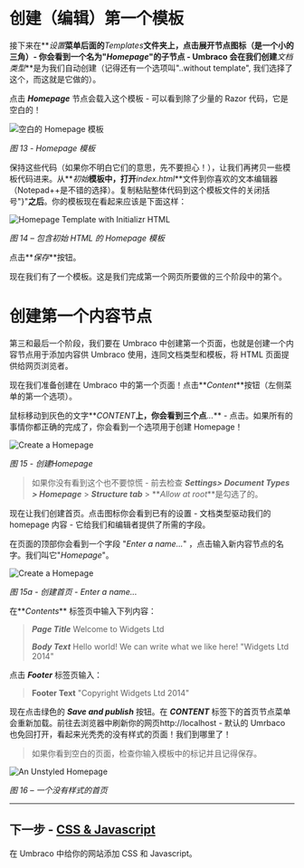 # 创建（编辑）第一个模板
接下来在**_设置_**菜单后面的**_Templates_**文件夹上，点击展开节点图标（是一个小的三角）- 你会看到一个名为"_Homepage_"的子节点 - Umbraco 会在我们创建**_文档类型_**是为我们自动创建（记得还有一个选项叫"..without template", 我们选择了这个，而这就是它做的）。

点击 **_Homepage_** 节点会载入这个模板 - 可以看到除了少量的 Razor 代码，它是空白的！

![空白的 Homepage 模板](images/figure-13-empty-homepage-template.png)

*图 13 - Homepage 模板*

保持这些代码（如果你不明白它们的意思，先不要担心！），让我们再拷贝一些模板代码进来。从**_初始_**模板中，打开**_index.html_**文件到你喜欢的文本编辑器（Notepad++是不错的选择）。复制粘贴整体代码到这个模板文件的关闭括号"}"**之后**。你的模板现在看起来应该是下面这样：

![Homepage Template with Initializr HTML](images/figure-14-homepage-template-with-initializr-html.png)

*图 14 – 包含初始 HTML 的 Homepage 模板*

点击**_保存_**按钮。

现在我们有了一个模板。这是我们完成第一个网页所要做的三个阶段中的第个。

# **创建第一个内容节点**

第三和最后一个阶段，我们要在 Umbraco 中创建第一个页面，也就是创建一个内容节点用于添加内容供 Umbraco 使用，连同文档类型和模板，将 HTML 页面提供给网页浏览者。

现在我们准备创建在 Umbraco 中的第一个页面！点击**_Content_**按钮（左侧菜单的第一个选项）。

鼠标移动到灰色的文字**_CONTENT_**上，你会看到三个点**_..._** - 点击。如果所有的事情你都正确的完成了，你会看到一个选项用于创建 Homepage！

![Create a Homepage](images/figure-15-create-a-homepage.png)

*图 15 - 创建Homepage*

>如果你没有看到这个也不要惊慌 - 前去检查 **_Settings> Document Types > Homepage_**  > **_Structure tab_** > **_Allow at root_**是勾选了的。

现在让我们创建首页。点击图标你会看到已有的设置 - 文档类型驱动我们的 homepage 内容 - 它给我们和编辑者提供了所需的字段。

在页面的顶部你会看到一个字段 "_Enter a name..._" ，点击输入新内容节点的名字。我们叫它"_Homepage_"。

![Create a Homepage](images/figure-15a-create-a-homepage-enter-name.png)

*图 15a - 创建首页 - Enter a name...*

在**_Contents_** 标签页中输入下列内容：

>**_Page Title_** 	Welcome to Widgets Ltd
>
>**_Body Text_**    Hello world! We can write what we like here!
>"Widgets Ltd 2014"

点击 **_Footer_** 标签页输入：

>**Footer Text**	 "Copyright Widgets Ltd 2014" 

现在点击绿色的 **_Save and publish_** 按钮。在 **_CONTENT_** 标签下的首页节点菜单会重新加载。前往去浏览器中刷新你的网页http://localhost - 默认的 Umrbaco 也免回打开，看起来光秃秃的没有样式的页面！我们到哪里了！

>如果你看到空白的页面，检查你输入模板中的标记并且记得保存。

![An Unstyled Homepage](images/figure-16-unstyled-homepage.png)

*图 16 – 一个没有样式的首页*

---
## 下一步 - [CSS &amp; Javascript](CSS-And-Javascript.md)
在 Umbraco 中给你的网站添加 CSS 和 Javascript。
